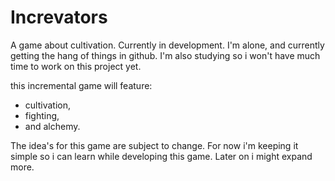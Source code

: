 # Increvators
A game about cultivation. Currently in development. I'm alone, and currently getting the hang of things in github. I'm also studying so i won't have much time to work on this project yet.

this incremental game will feature:
 - cultivation,
 - fighting,
 - and alchemy.

The idea's for this game are subject to change. For now i'm keeping it simple so i can learn while developing this game.
Later on i might expand more.
